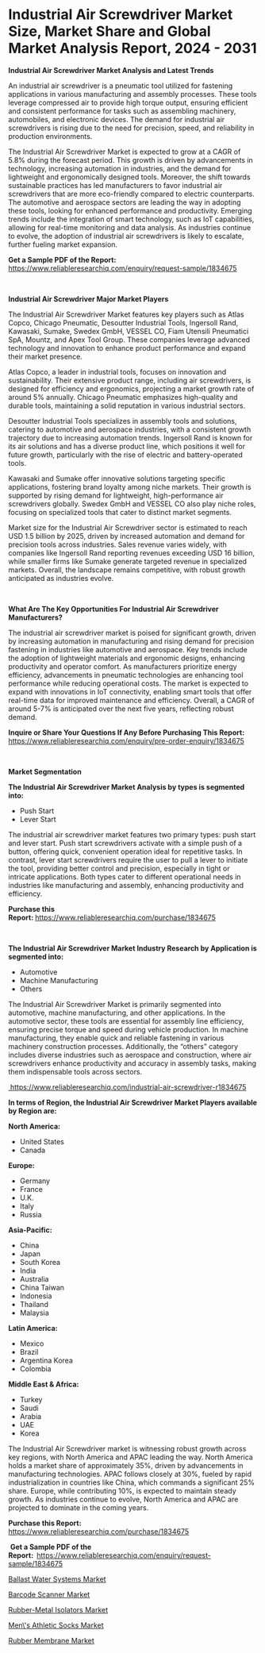 <p><h1>Industrial Air Screwdriver Market Size, Market Share and Global Market Analysis Report, 2024 - 2031</h1></p><p><strong>Industrial Air Screwdriver Market Analysis and Latest Trends</strong></p>
<p><p>An industrial air screwdriver is a pneumatic tool utilized for fastening applications in various manufacturing and assembly processes. These tools leverage compressed air to provide high torque output, ensuring efficient and consistent performance for tasks such as assembling machinery, automobiles, and electronic devices. The demand for industrial air screwdrivers is rising due to the need for precision, speed, and reliability in production environments.</p><p>The Industrial Air Screwdriver Market is expected to grow at a CAGR of 5.8% during the forecast period. This growth is driven by advancements in technology, increasing automation in industries, and the demand for lightweight and ergonomically designed tools. Moreover, the shift towards sustainable practices has led manufacturers to favor industrial air screwdrivers that are more eco-friendly compared to electric counterparts. The automotive and aerospace sectors are leading the way in adopting these tools, looking for enhanced performance and productivity. Emerging trends include the integration of smart technology, such as IoT capabilities, allowing for real-time monitoring and data analysis. As industries continue to evolve, the adoption of industrial air screwdrivers is likely to escalate, further fueling market expansion.</p></p>
<p><strong>Get a Sample PDF of the Report:&nbsp;</strong> <a href="https://www.reliableresearchiq.com/enquiry/request-sample/1834675?utm_campaign=1088&utm_medium=2&utm_source=Github&utm_content=ia&utm_term=16102024&utm_id=industrial-air-screwdriver">https://www.reliableresearchiq.com/enquiry/request-sample/1834675</a></p>
<p>&nbsp;</p>
<p><strong>Industrial Air Screwdriver Major Market Players</strong></p>
<p><p>The Industrial Air Screwdriver Market features key players such as Atlas Copco, Chicago Pneumatic, Desoutter Industrial Tools, Ingersoll Rand, Kawasaki, Sumake, Swedex GmbH, VESSEL CO, Fiam Utensili Pneumatici SpA, Mountz, and Apex Tool Group. These companies leverage advanced technology and innovation to enhance product performance and expand their market presence.</p><p>Atlas Copco, a leader in industrial tools, focuses on innovation and sustainability. Their extensive product range, including air screwdrivers, is designed for efficiency and ergonomics, projecting a market growth rate of around 5% annually. Chicago Pneumatic emphasizes high-quality and durable tools, maintaining a solid reputation in various industrial sectors.</p><p>Desoutter Industrial Tools specializes in assembly tools and solutions, catering to automotive and aerospace industries, with a consistent growth trajectory due to increasing automation trends. Ingersoll Rand is known for its air solutions and has a diverse product line, which positions it well for future growth, particularly with the rise of electric and battery-operated tools.</p><p>Kawasaki and Sumake offer innovative solutions targeting specific applications, fostering brand loyalty among niche markets. Their growth is supported by rising demand for lightweight, high-performance air screwdrivers globally. Swedex GmbH and VESSEL CO also play niche roles, focusing on specialized tools that cater to distinct market segments.</p><p>Market size for the Industrial Air Screwdriver sector is estimated to reach USD 1.5 billion by 2025, driven by increased automation and demand for precision tools across industries. Sales revenue varies widely, with companies like Ingersoll Rand reporting revenues exceeding USD 16 billion, while smaller firms like Sumake generate targeted revenue in specialized markets. Overall, the landscape remains competitive, with robust growth anticipated as industries evolve.</p></p>
<p>&nbsp;</p>
<p><strong>What Are The Key Opportunities For Industrial Air Screwdriver Manufacturers?</strong></p>
<p><p>The industrial air screwdriver market is poised for significant growth, driven by increasing automation in manufacturing and rising demand for precision fastening in industries like automotive and aerospace. Key trends include the adoption of lightweight materials and ergonomic designs, enhancing productivity and operator comfort. As manufacturers prioritize energy efficiency, advancements in pneumatic technologies are enhancing tool performance while reducing operational costs. The market is expected to expand with innovations in IoT connectivity, enabling smart tools that offer real-time data for improved maintenance and efficiency. Overall, a CAGR of around 5-7% is anticipated over the next five years, reflecting robust demand.</p></p>
<p><strong>Inquire or Share Your Questions If Any Before Purchasing This Report:</strong> <a href="https://www.reliableresearchiq.com/enquiry/pre-order-enquiry/1834675?utm_campaign=1088&utm_medium=2&utm_source=Github&utm_content=ia&utm_term=16102024&utm_id=industrial-air-screwdriver">https://www.reliableresearchiq.com/enquiry/pre-order-enquiry/1834675</a></p>
<p>&nbsp;</p>
<p><strong>Market Segmentation</strong></p>
<p><strong>The Industrial Air Screwdriver Market Analysis by types is segmented into:</strong></p>
<p><ul><li>Push Start</li><li>Lever Start</li></ul></p>
<p><p>The industrial air screwdriver market features two primary types: push start and lever start. Push start screwdrivers activate with a simple push of a button, offering quick, convenient operation ideal for repetitive tasks. In contrast, lever start screwdrivers require the user to pull a lever to initiate the tool, providing better control and precision, especially in tight or intricate applications. Both types cater to different operational needs in industries like manufacturing and assembly, enhancing productivity and efficiency.</p></p>
<p><strong>Purchase this Report:&nbsp;</strong><a href="https://www.reliableresearchiq.com/purchase/1834675?utm_campaign=1088&utm_medium=2&utm_source=Github&utm_content=ia&utm_term=16102024&utm_id=industrial-air-screwdriver">https://www.reliableresearchiq.com/purchase/1834675</a></p>
<p>&nbsp;</p>
<p><strong>The Industrial Air Screwdriver Market Industry Research by Application is segmented into:</strong></p>
<p><ul><li>Automotive</li><li>Machine Manufacturing</li><li>Others</li></ul></p>
<p><p>The Industrial Air Screwdriver Market is primarily segmented into automotive, machine manufacturing, and other applications. In the automotive sector, these tools are essential for assembly line efficiency, ensuring precise torque and speed during vehicle production. In machine manufacturing, they enable quick and reliable fastening in various machinery construction processes. Additionally, the “others” category includes diverse industries such as aerospace and construction, where air screwdrivers enhance productivity and accuracy in assembly tasks, making them indispensable tools across sectors.</p></p>
<p><a href="https://www.reliableresearchiq.com/industrial-air-screwdriver-r1834675?utm_campaign=1088&utm_medium=2&utm_source=Github&utm_content=ia&utm_term=16102024&utm_id=industrial-air-screwdriver">&nbsp;https://www.reliableresearchiq.com/industrial-air-screwdriver-r1834675</a></p>
<p><strong>In terms of Region, the Industrial Air Screwdriver Market Players available by Region are:</strong></p>
<p>
    <p> <strong> North America: </strong>
        <ul>
            <li>United States</li>
            <li>Canada</li>
        </ul>
        </p> 
    <p> <strong> Europe: </strong>
        <ul>
            <li>Germany</li>
            <li>France</li>
            <li>U.K.</li>
            <li>Italy</li>
            <li>Russia</li>
        </ul>
        </p> 
    <p> <strong> Asia-Pacific: </strong>
        <ul>
            <li>China</li>
            <li>Japan</li>
            <li>South Korea</li>
            <li>India</li>
            <li>Australia</li>
            <li>China Taiwan</li>
            <li>Indonesia</li>
            <li>Thailand</li>
            <li>Malaysia</li>
        </ul>
        </p> 
    <p> <strong> Latin America: </strong>
        <ul>
            <li>Mexico</li>
            <li>Brazil</li>
            <li>Argentina Korea</li>
            <li>Colombia</li>
        </ul>
        </p> 
    <p> <strong> Middle East & Africa: </strong>
        <ul>
            <li>Turkey</li>
            <li>Saudi</li>
            <li>Arabia</li>
            <li>UAE</li>
            <li>Korea</li>
        </ul>
    </p>
    </p>
<p><p>The Industrial Air Screwdriver market is witnessing robust growth across key regions, with North America and APAC leading the way. North America holds a market share of approximately 35%, driven by advancements in manufacturing technologies. APAC follows closely at 30%, fueled by rapid industrialization in countries like China, which commands a significant 25% share. Europe, while contributing 10%, is expected to maintain steady growth. As industries continue to evolve, North America and APAC are projected to dominate in the coming years.</p></p>
<p><strong>Purchase this Report: </strong><a href="https://www.reliableresearchiq.com/purchase/1834675?utm_campaign=1088&utm_medium=2&utm_source=Github&utm_content=ia&utm_term=16102024&utm_id=industrial-air-screwdriver">https://www.reliableresearchiq.com/purchase/1834675</a></p>
<p>&nbsp;<strong>Get a Sample PDF of the Report:&nbsp;&nbsp;</strong><a href="https://www.reliableresearchiq.com/enquiry/request-sample/1834675?utm_campaign=1088&utm_medium=2&utm_source=Github&utm_content=ia&utm_term=16102024&utm_id=industrial-air-screwdriver">https://www.reliableresearchiq.com/enquiry/request-sample/1834675</a></p>
<p><strong></strong></p>
<p><p><a href="https://issuu.com/reportprime-2/docs/ballast-water-systems-market-size-2_95946ef63150af?utm_campaign=1088&utm_medium=2&utm_source=Github&utm_content=ia&utm_term=16102024&utm_id=industrial-air-screwdriver">Ballast Water Systems Market</a></p><p><a href="https://issuu.com/reportprime-2/docs/barcode-scanner-market-size-2030.pp_7f945273f9ce40?utm_campaign=1088&utm_medium=2&utm_source=Github&utm_content=ia&utm_term=16102024&utm_id=industrial-air-screwdriver">Barcode Scanner Market</a></p><p><a href="https://www.linkedin.com/pulse/rubber-metal-isolators-market-revolution-size-share-3v8ie?trk=public_post_embed_feed-article-content&utm_campaign=1088&utm_medium=2&utm_source=Github&utm_content=ia&utm_term=16102024&utm_id=industrial-air-screwdriver">Rubber-Metal Isolators Market</a></p><p><a href="https://github.com/maq4brod/Market-Research-Report-List-1/blob/main/mens-athletic-socks-market.md?utm_campaign=1088&utm_medium=2&utm_source=Github&utm_content=ia&utm_term=16102024&utm_id=industrial-air-screwdriver">Men\'s Athletic Socks Market</a></p><p><a href="https://www.linkedin.com/pulse/rubber-membrane-market-trends-detailed-study-its-segmentation-vu2oe?trk=public_post_embed_feed-article-content&utm_campaign=1088&utm_medium=2&utm_source=Github&utm_content=ia&utm_term=16102024&utm_id=industrial-air-screwdriver">Rubber Membrane Market</a></p></p>